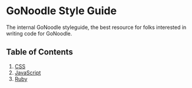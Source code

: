 # GoNoodle Style Guide
The internal GoNoodle styleguide, the best resource for folks interested in writing code for GoNoodle.

## Table of Contents
1. [CSS](CSS.md)
2. [JavaScript](JavaScript.md)
3. [Ruby](Ruby.md)

